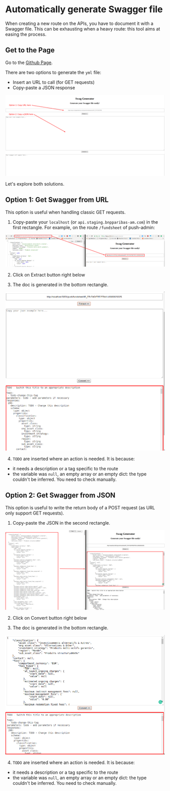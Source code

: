 # Automatically generate Swagger file

When creating a new route on the APIs, you have to document it with a Swagger file. This can be exhausting when a heavy route: this tool aims at easing the process.

## Get to the Page

Go to the [Github Page](https://bnpp.github.io/swagger-coverer).

There are two options to generate the `yml` file:
  - Insert an URL to call (for GET requests)
  - Copy-paste a JSON response

![Page d'accueil](./img/landing_page.png)

Let's explore both solutions.

## Option 1: Get Swagger from URL

This option is useful when handling classic GET requests.

1. Copy-paste your `localhost` (or `api.staging.bnpparibas-am.com`) in the first rectangle. For example, on the route `/fundsheet` of push-admin:

  ![URL](./img/url.png)

2. Click on Extract button right below

3. The doc is generated in the bottom rectangle.

  ![Doc](./img/doc.png)

4. `TODO` are inserted where an action is needed. It is because:
  - it needs a description or a tag specific to the route
  - the variable was `null`, an empty array or an empty dict: the type couldn't be inferred. You need to check manually.

## Option 2: Get Swagger from JSON

This option is useful to write the return body of a POST request (as URL only support GET requests).

1. Copy-paste the JSON in the second rectangle.

  ![JSON](./img/json.png)

2. Click on Convert button right below

3. The doc is generated in the bottom rectangle.

  ![Doc](./img/doc2.png)

4. `TODO` are inserted where an action is needed. It is because:
  - it needs a description or a tag specific to the route
  - the variable was `null`, an empty array or an empty dict: the type couldn't be inferred. You need to check manually.
